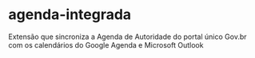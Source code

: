 # agenda-integrada
Extensão que sincroniza a Agenda de Autoridade do portal único Gov.br com os calendários do Google Agenda e Microsoft Outlook
